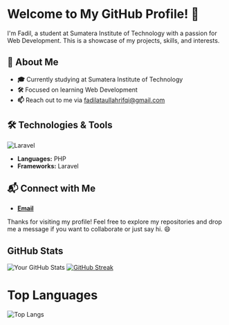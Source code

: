 # Welcome to My GitHub Profile! 🌟

I'm Fadil, a student at Sumatera Institute of Technology with a passion for Web Development. This is a showcase of my projects, skills, and interests.

## 🚀 About Me

- **🎓** Currently studying at Sumatera Institute of Technology
- **🛠️** Focused on learning Web Development
- **📫** Reach out to me via fadilataullahrifqi@gmail.com

## 🛠️ Technologies & Tools

![Laravel](https://img.shields.io/badge/-Laravel-FF2D20?style=flat&logo=laravel&logoColor=black)

- **Languages:** PHP
- **Frameworks:** Laravel

## 📬 Connect with Me

- **[Email](fadilataullahrifqi@gmail.com)**

Thanks for visiting my profile! Feel free to explore my repositories and drop me a message if you want to collaborate or just say hi. 😄

## GitHub Stats

![Your GitHub Stats](https://github-readme-stats.vercel.app/api?username=FadilRifqi&show_icons=true&theme=radical)
[![GitHub Streak](http://github-readme-streak-stats.herokuapp.com?user=FadilRifqi&theme=radical)](https://git.io/streak-stats)

# Top Languages

![Top Langs](https://github-readme-stats.vercel.app/api/top-langs/?username=FadilRifqi&layout=compact&theme=radical)

```

```
